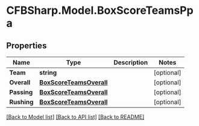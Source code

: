 # CFBSharp.Model.BoxScoreTeamsPpa
## Properties

Name | Type | Description | Notes
------------ | ------------- | ------------- | -------------
**Team** | **string** |  | [optional] 
**Overall** | [**BoxScoreTeamsOverall**](BoxScoreTeamsOverall.md) |  | [optional] 
**Passing** | [**BoxScoreTeamsOverall**](BoxScoreTeamsOverall.md) |  | [optional] 
**Rushing** | [**BoxScoreTeamsOverall**](BoxScoreTeamsOverall.md) |  | [optional] 

[[Back to Model list]](../README.md#documentation-for-models) [[Back to API list]](../README.md#documentation-for-api-endpoints) [[Back to README]](../README.md)

